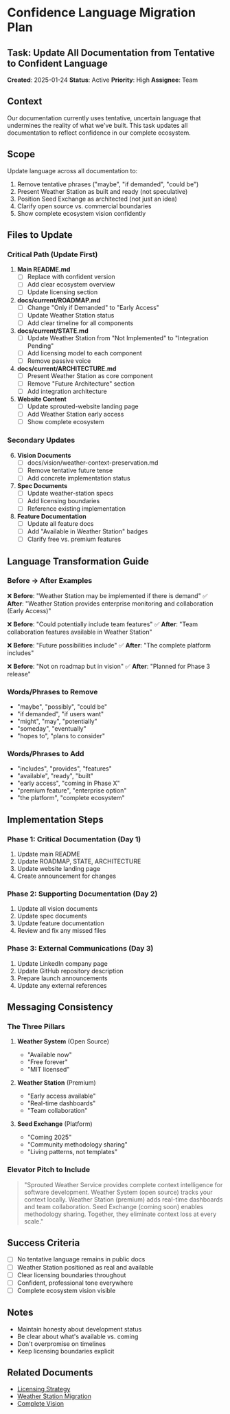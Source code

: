 # Confidence Language Migration Plan

## Task: Update All Documentation from Tentative to Confident Language

**Created**: 2025-01-24
**Status**: Active
**Priority**: High
**Assignee**: Team

## Context

Our documentation currently uses tentative, uncertain language that undermines the reality of what we've built. This task updates all documentation to reflect confidence in our complete ecosystem.

## Scope

Update language across all documentation to:
1. Remove tentative phrases ("maybe", "if demanded", "could be")
2. Present Weather Station as built and ready (not speculative)
3. Position Seed Exchange as architected (not just an idea)
4. Clarify open source vs. commercial boundaries
5. Show complete ecosystem vision confidently

## Files to Update

### Critical Path (Update First)

1. **Main README.md**
   - [ ] Replace with confident version
   - [ ] Add clear ecosystem overview
   - [ ] Update licensing section

2. **docs/current/ROADMAP.md**
   - [ ] Change "Only if Demanded" to "Early Access"
   - [ ] Update Weather Station status
   - [ ] Add clear timeline for all components

3. **docs/current/STATE.md**
   - [ ] Update Weather Station from "Not Implemented" to "Integration Pending"
   - [ ] Add licensing model to each component
   - [ ] Remove passive voice

4. **docs/current/ARCHITECTURE.md**
   - [ ] Present Weather Station as core component
   - [ ] Remove "Future Architecture" section
   - [ ] Add integration architecture

5. **Website Content**
   - [ ] Update sprouted-website landing page
   - [ ] Add Weather Station early access
   - [ ] Show complete ecosystem

### Secondary Updates

6. **Vision Documents**
   - [ ] docs/vision/weather-context-preservation.md
   - [ ] Remove tentative future tense
   - [ ] Add concrete implementation status

7. **Spec Documents**
   - [ ] Update weather-station specs
   - [ ] Add licensing boundaries
   - [ ] Reference existing implementation

8. **Feature Documentation**
   - [ ] Update all feature docs
   - [ ] Add "Available in Weather Station" badges
   - [ ] Clarify free vs. premium features

## Language Transformation Guide

### Before → After Examples

❌ **Before**: "Weather Station may be implemented if there is demand"
✅ **After**: "Weather Station provides enterprise monitoring and collaboration (Early Access)"

❌ **Before**: "Could potentially include team features"
✅ **After**: "Team collaboration features available in Weather Station"

❌ **Before**: "Future possibilities include"
✅ **After**: "The complete platform includes"

❌ **Before**: "Not on roadmap but in vision"
✅ **After**: "Planned for Phase 3 release"

### Words/Phrases to Remove

- "maybe", "possibly", "could be"
- "if demanded", "if users want"
- "might", "may", "potentially"
- "someday", "eventually"
- "hopes to", "plans to consider"

### Words/Phrases to Add

- "includes", "provides", "features"
- "available", "ready", "built"
- "early access", "coming in Phase X"
- "premium feature", "enterprise option"
- "the platform", "complete ecosystem"

## Implementation Steps

### Phase 1: Critical Documentation (Day 1)
1. Update main README
2. Update ROADMAP, STATE, ARCHITECTURE
3. Update website landing page
4. Create announcement for changes

### Phase 2: Supporting Documentation (Day 2)
1. Update all vision documents
2. Update spec documents
3. Update feature documentation
4. Review and fix any missed files

### Phase 3: External Communications (Day 3)
1. Update LinkedIn company page
2. Update GitHub repository description
3. Prepare launch announcements
4. Update any external references

## Messaging Consistency

### The Three Pillars

1. **Weather System** (Open Source)
   - "Available now"
   - "Free forever"
   - "MIT licensed"

2. **Weather Station** (Premium)
   - "Early access available"
   - "Real-time dashboards"
   - "Team collaboration"

3. **Seed Exchange** (Platform)
   - "Coming 2025"
   - "Community methodology sharing"
   - "Living patterns, not templates"

### Elevator Pitch to Include

> "Sprouted Weather Service provides complete context intelligence for software development. Weather System (open source) tracks your context locally. Weather Station (premium) adds real-time dashboards and team collaboration. Seed Exchange (coming soon) enables methodology sharing. Together, they eliminate context loss at every scale."

## Success Criteria

- [ ] No tentative language remains in public docs
- [ ] Weather Station positioned as real and available
- [ ] Clear licensing boundaries throughout
- [ ] Confident, professional tone everywhere
- [ ] Complete ecosystem vision visible

## Notes

- Maintain honesty about development status
- Be clear about what's available vs. coming
- Don't overpromise on timelines
- Keep licensing boundaries explicit

## Related Documents

- [Licensing Strategy](../../specs/licensing-strategy.md)
- [Weather Station Migration](../../specs/weather-station-migration.md)
- [Complete Vision](../../vision/weather-service-complete-picture.md)